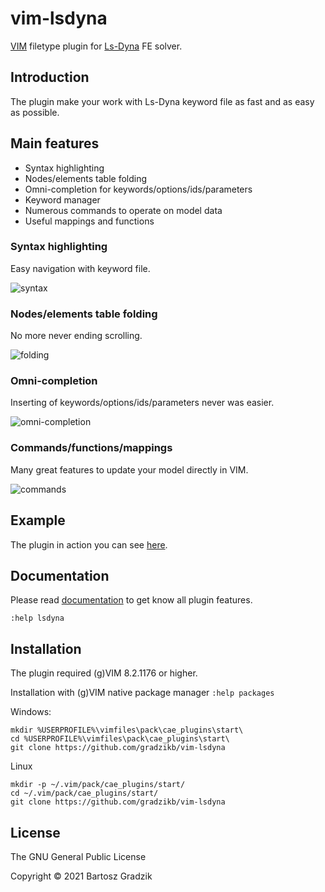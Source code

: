 # vim-lsdyna
[VIM](http://www.vim.org/) filetype plugin for [Ls-Dyna](http://www.lstc.com) FE solver.

## Introduction

The plugin make your work with Ls-Dyna keyword file as fast and as easy as possible.

## Main features
- Syntax highlighting
- Nodes/elements table folding
- Omni-completion for keywords/options/ids/parameters
- Keyword manager
- Numerous commands to operate on model data
- Useful mappings and functions

### Syntax highlighting
Easy navigation with keyword file.

![syntax](https://raw.github.com/wiki/gradzikb/vim-lsdyna/gifs/syntax.gif)

### Nodes/elements table folding
No more never ending scrolling.

![folding](https://raw.github.com/wiki/gradzikb/vim-lsdyna/gifs/folding.gif)

### Omni-completion
Inserting of keywords/options/ids/parameters never was easier.

![omni-completion](https://raw.github.com/wiki/gradzikb/vim-lsdyna/gifs/omni-completion.gif)

### Commands/functions/mappings
Many great features to update your model directly in VIM.

![commands](https://raw.github.com/wiki/gradzikb/vim-lsdyna/gifs/commands.gif)

## Example

The plugin in action you can see [here](https://www.youtube.com/watch?v=MY9qV8jrkDk&spfreload=10).

## Documentation

Please read [documentation](https://github.com/gradzikb/vim-lsdyna/blob/master/doc/lsdyna.txt) to get know all plugin features.

`:help lsdyna`

## Installation

The plugin required (g)VIM 8.2.1176 or higher.

Installation with (g)VIM native package manager `:help packages`

Windows:
```
mkdir %USERPROFILE%\vimfiles\pack\cae_plugins\start\
cd %USERPROFILE%\vimfiles\pack\cae_plugins\start\
git clone https://github.com/gradzikb/vim-lsdyna
```
Linux
```
mkdir -p ~/.vim/pack/cae_plugins/start/
cd ~/.vim/pack/cae_plugins/start/
git clone https://github.com/gradzikb/vim-lsdyna
```

## License

The GNU General Public License

Copyright &copy; 2021 Bartosz Gradzik
